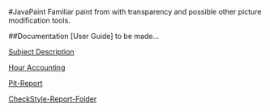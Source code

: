 #JavaPaint
Familiar paint from with transparency and possible other picture modification tools.

##Documentation
[User Guide] to be made...

[Subject Description](https://github.com/kapistelijaKrisu/JavaPaint/blob/master/Documentation/aiheenKuvausJaRakenne.md.save)

[Hour Accounting](https://github.com/kapistelijaKrisu/JavaPaint/blob/master/Documentation/hour-accounting.md)

[Pit-Report](https://github.com/kapistelijaKrisu/JavaPaint/blob/master/Documentation/pit)

[CheckStyle-Report-Folder](https://github.com/kapistelijaKrisu/JavaPaint/tree/master/Documentation/checkstyle)
